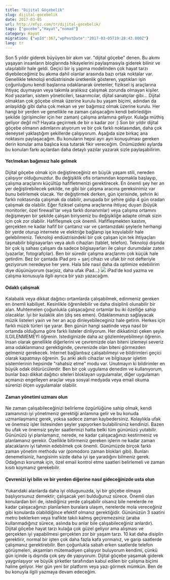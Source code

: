 ```yaml
---
title: "Dijital Göçebelik"
slug: dijital-gocebelik
date: 2017-03-05
url: http://mfyz.com/tr/dijital-gocebelik/
tags: ["gocebe","Hayat","nomad"]
category: Hayat
migration: {"wpId":367,"wpPostDate":"2017-03-05T19:28:43.000Z"}
lang: tr
---
```


Son 5 yıldır giderek büyüyen bir akım var. "dijital göçebe" denen. Bu akımı yaşayan insanların bloglarında hikayelerini paylaşmasıyla giderek bilinir ve ulaşılabilir hale geldi. Geçici bir iş yapma modelinden çok hayat tarzı diyebileceğimiz bu akıma dahil olanlar arasında bazı ortak noktalar var. Genellikle teknoloji endüstrisinde üretkenlik gösteren, yaptıkları işin çoğunluğunu kendi başlarına odaklanarak üretenler, fiziksel iş araçlarına ihtiyaç duymayan veya takımla aralıksız çalışmak zorunda olmayan kişiler. Kod yazarları, sistem yöneticileri, tasarımcılar, dijital sanatçılar gibi... Dijital olmaktan çok göçebe olmak üzerine kurulu bu yaşam biçimi, adından da anlaşıldığı gibi daha çok mekan ve yer bağımsız olmak üzerine kurulu. Her hangi bir yerden ve genellikle ne zaman çalışacağını kendi belirlediğin şekilde (girişimciler için her zaman) çalışma anlamına geliyor. Kulağa müthiş geliyor değil mi? Hayata geçirmek de bir o kadar zor :) Son bir yıldır dijital göçebe olmanın adımlarını atıyorum ve bir çok farklı noktasından, daha çok deneysel yaklaştığım şekillerde çalışıyorum. Aşağıda size birkaç ana noktasını paylaşacağım. Bu konuların hepsi ayrı ayrı konuşulması gereken derin konular ama başlıca kısa tutarak fikir vereceğim. Önümüzdeki aylarda bu konuları farkı açılardan daha detaylı yazılar yazarak sizle paylaşabilirim.

#### Yer/mekan bağımsız hale gelmek

Dijital göçebe olmak için değiştireceğiniz en büyük yaşam stili, nereden çalışıyor olduğunuzdur. Bu değişiklik ofis ortamından kopmakla başlayıp, çalışma araçlarını küçültüp hafifletmenizi gerektirecek. En önemli şey her an yer değiştirebilecek şekilde, ne gibi bir çalışma aracına gereksinimiz var bunu belirlemek olacak. Yer değiştirmek derken, gün içerisinde, şehrin iki farklı noktasında çalışmak da olabilir, avrupada bir şehire gidip 4 gün oradan çalışmak da olabilir. Eğer fiziksel çalışma araçlarına ihtiyaç duyan (büyük monitorler, özel firewall'lar veya farklı donanımlar) veya çalışma ortamını değişmeyen bir şekilde çalışan biriyseniz bu değişikliğe adapte olmak sizin için çok zor olabilir. Hafifleşmek çok önemli. Hafifleşmekten kastım, gerçekten ne kadar hafif bir çantanız var ve çantanızdaki şeylerle herhangi bir yerde oturup internete ve elektriğe bağlanıp işe koyulabilir hale gelebilmeniz. Teknoloji endüstrisindeki bir çok çalışan için tek ihtiyaçları taşınabilir bilgisayarları veya akıllı cihazları (tablet, telefon). Teknoloji dışında bir çok iş sahası çalışanı da sadece bilgisayarları ile çalışır durumdalar zaten (yazarlar, fotografçılar). Ben bir süredir çalışma araçlarımı çok küçük hale getirdim. Bez bir çantada iPad pro + şarj cihazı ve ufak bir not defteriyle geziyorum neredeyse her yere. Hala bile nasıl daha da optimize edebilirim diye düşünüyorum (sarjsiz, daha ufak iPad...) ![](/images/archive/tr/2017/03/ipad-tote-bag.jpeg) iPad'de kod yazma ve çalışma konusuyla ilgili ayrıca bir yazı yazacağım.

#### Odaklı çalışmak

Kalabalık veya dikkat dağıtıcı ortamlarda çalışabilmek, edinmeniz gereken en önemli kabiliyet. Kesinlikle öğrenilebilir ve daha disiplinli olunabilir bir alan. Muhtemelen çoğunlukla çalışacağınız ortamlar bu iki özelliğe sahip olacaklar. İyi bir kulaklık alın (dış ses emen). Odaklanmanızı sağlayacak müzik listeleri yaıin ve her an açıp dinleyebileceginiz hale getirin. Herkes için farklı müzik türleri işe yarar. Ben günün hangi saatinde veya nasıl bir ortamda olduğuma göre farklı listeler dinliyorum. Her dikkatinizi çeken şeyle ILGILENMEMEYI öğrenin. Istediginizde daha az gözlemleyebilmeyi öğrenin. Insan olarak genellikle diğerlerini ve çevremizde olan biteni izlemeyi severiz ama odaklanmanız gerektiginde, çevrenizde olan biteni görmezden gelmeniz gerekecek. Internet bağlantısız çalışabilmeyi ve bildirimleri geçici olarak kapatmayı öğrenin. Şu anki akıllı cihazlar ve bilgisayar işletim sistemlerinin hepsinde "rahatsiz etme" modu var. Unutmayın ki bildirimler en büyük odak öldürücülerdir. Ben bir çok uygulama denedim ve kullanıyorum, bunlar bazı dikkat dağıtıcı siteleri bloklayan uygulamalar, diğer uygulamarı açmanızı engelleyen araçlar veya sosyal medyada veya email okuma sürenizi ölçen uygulamalar olabilir.

#### Zaman yönetimi uzmanı olun

Ne zaman çalışabileceğinizi belirleme özgürlüğüne sahip olmak, kendi zamanınızı iyi yönetmeniz gerektiği anlamına gelir ve bu konuda uzmanlaşmanız gerek, yoksa sadece zaman kaybedersiniz. Kolaylıkla ufak ve önemsiz işler listesinden şeyler yapıyorken bulabilirsiniz kendinizi. Bazen bu ufak ve önemsiz şeyler saatlerinizi hatta belki tüm gününüzü yutabilir. Gününüzü iyi planlamanız, nerede, ne kadar çalışacağınızı kestirmeniz ve planlamanız gerekir. Özellikle bitirmeniz gereken işlerin ne kadar zaman alacaklarını iyi tahmin edebilmek çok önemli. Günümüzde birçok farklı zaman yönetim methodu var (pomodoro zaman bloklari gibi). Bunları denemelisiniz, hangisinin sizde daha iyi işe yaradığını bilmeniz gerek. Odağınızı korumak için, özel email kontrol etme saatleri belirlemeli ve zaman kısıtı koymanız gerekebilir.

#### Çevrenizi iyi bilin ve bir yerden diğerine nasıl gideceğinizde usta olun

Yukarıdaki alanlarda daha iyi oldugunuzda, iyi bir göçebe olmaya başlıyorsunuz demektir; çalışacak yeri bulduğunuz sürece. Önemli olan konulardan biri de, istediğiniz yerde çalışabilir olsanız bile nerelerde ne kadar çalışacağınızı planlarken buralara ulaşım, nerelerde mola vereceğiniz gibi konularda olabildiğince efektif olmanız gerektiğidir. Gününüzün 3 saatini metro beklerken veya trafikte takılı kalmış geçiremezsiniz (araba kullanmadığınız sürece, aslında bu anlar bile çalışabileceğiniz anlardır). Dijital göçebe hayat tarzı kulağa çok güzel geliyor ama alışması ve gerçekten iyi yapabilmesi gerçekten zor bir yaşam tarzı. 10 kat daha disiplin gerektirir, normal bir işten çok daha fazla kafa yormanız, ve garip saatlerde çalışmanız gerektirebilir. Ben çoğunlukla sabah erken saatlerde telefon görüşmeleri, akşamları mütemadiyen çalışıyor buluyorum kendimi, çünkü gün içinde iş dışında çok şey de yapıyorum. Dijital göçebe yaşamak giderek yaygınlaşıyor ve büyük şirketler tarafından kabul edilen bir çalışma biçimi haline geliyor. Her gün yeni bir platform veya yazı görmek mümkün. Ben de bu konuyla ilgili yazmaya devam edeceğim.